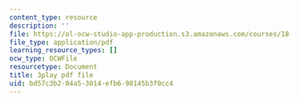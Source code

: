 ```yaml
---
content_type: resource
description: ''
file: https://ol-ocw-studio-app-production.s3.amazonaws.com/courses/18-06sc-linear-algebra-fall-2011/bd57c3b204a53014efb698145b3f0cc4_cdZnhQjJu4I.pdf
file_type: application/pdf
learning_resource_types: []
ocw_type: OCWFile
resourcetype: Document
title: 3play pdf file
uid: bd57c3b2-04a5-3014-efb6-98145b3f0cc4
---
```

